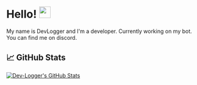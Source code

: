 # Hello! <img src="https://raw.githubusercontent.com/MartinHeinz/MartinHeinz/master/wave.gif" width="30px">

My name is DevLogger and I'm a developer. Currently working on my bot. You can find me on discord.


## &#x1f4c8; GitHub Stats
<a href="https://github.com/Dev-Logger/Dev-Logger">
  <img align="center" src="https://github-readme-stats.vercel.app/api?username=Dev-Logger&show_icons=true&line_height=27&count_private=true&title_color=ffffff&text_color=c9cacc&icon_color=2bbc8a&bg_color=1d1f21" alt="Dev-Logger's GitHub Stats" />
</a>

[2.2]: http://i.imgur.com/9I6NRUm.png (github icon without padding)

[1]: https://twitter.com/Martin_Heinz_
[2]: https://github.com/MartinHeinz

<!-- Icons: https://simpleicons.org/ -->
<!-- GitHub Stats: https://github.com/anuraghazra/github-readme-stats -->
<!-- Emojis: https://emojipedia.org/emoji/ -->
<!-- HTML Emojis: https://www.fileformat.info/index.htm -->
<!-- Shields: https://shields.io/ -->
<!-- Awesome GitHub Profile README: https://github.com/abhisheknaiidu/awesome-github-profile-readme -->
